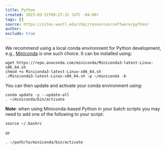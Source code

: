 ```yaml
---
title: Python
created: 2023-03-31T09:27:31 (UTC -04:00)
tags: []
source: https://sites.wustl.edu/chpc/resources/software/python/
author:
exclude: true
---
```


We recommend using a local conda environment for Python development, e.g., [Miniconda](https://docs.conda.io/en/main/miniconda.html) is one such choice. It can be installed using:
```
wget https://repo.anaconda.com/miniconda/Miniconda3-latest-Linux-x86_64.sh
chmod +x Miniconda3-latest-Linux-x86_64.sh
./Miniconda3-latest-Linux-x86_64.sh -p ~/miniconda -b
```

You can then update and activate your conda environment using:
```
conda update -y --update-all
. ~/miniconda/bin/activate
```

**Note**: when using Miniconda-based Python in your batch scripts you may need to add one of the following to your script:
```
source ~/.bashrc
```
or
```
. ~/path/to/miniconda/bin/activate
```
